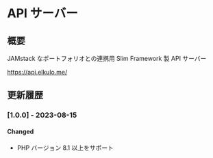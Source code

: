 # API サーバー

## 概要

JAMstack なポートフォリオとの連携用 Slim Framework 製 API サーバー

https://api.elkulo.me/

## 更新履歴

### [1.0.0] - 2023-08-15

#### Changed

- PHP バージョン 8.1 以上をサポート
